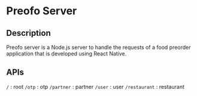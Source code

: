 # Preofo Server

## Description
Preofo server is a Node.js server to handle the requests of a food preorder application that
is developed using React Native.

## APIs
`/` : root
`/otp` : otp
`/partner` : partner
`/user` : user
`/restaurant` : restaurant